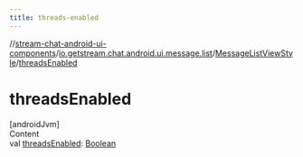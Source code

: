 ```yaml
---
title: threads-enabled
---
```

//[stream-chat-android-ui-components](../../../index.md)/[io.getstream.chat.android.ui.message.list](../index.md)/[MessageListViewStyle](index.md)/[threadsEnabled](threadsEnabled.md)



# threadsEnabled  
[androidJvm]  
Content  
val [threadsEnabled](threadsEnabled.md): [Boolean](https://kotlinlang.org/api/latest/jvm/stdlib/kotlin/-boolean/index.html)  



